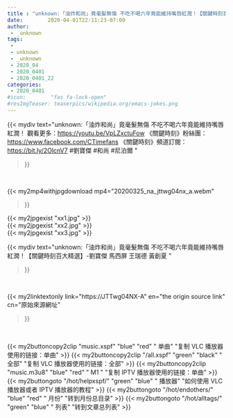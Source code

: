 ```yaml
---
title : "unknown:「油炸和尚」竟毫髮無傷 不吃不喝六年竟能維持嘴唇紅潤！【關鍵時刻百大精選】-劉寶傑 馬西屏 王瑞德 黃創夏 "
date:        2020-04-01T22:11:23-07:00
author:
 - _unknown
tags:
 - 
 - unknown
 - _unknown
 - 2020_04
 - 2020_0401
 - 2020_0401_22
categories:
 - 2020_0401
#icon:        "fas fa-lock-open"
#resImgTeaser: teaserpics/wikipedia.org/emacs-jokes.png
---
```







{{< mydiv text="unknown:「油炸和尚」竟毫髮無傷 不吃不喝六年竟能維持嘴唇紅潤！ 觀看更多：https://youtu.be/VpLZxctuFow  《關鍵時刻》粉絲團：https://www.facebook.com/CTimefans 《關鍵時刻》頻道訂閱：https://bit.ly/2OlcnV7  #劉寶傑 #和尚 #尼泊爾 "
>}}
<br>


{{< my2mp4withjpgdownload mp4="20200325_na_jttwg04nx_a.webm"
>}}

{{< my2jpgexist "xx1.jpg" >}}<br>
{{< my2jpgexist "xx2.jpg" >}}<br>
{{< my2jpgexist "xx3.jpg" >}}<br>



{{< mydiv text="unknown:「油炸和尚」竟毫髮無傷 不吃不喝六年竟能維持嘴唇紅潤！【關鍵時刻百大精選】-劉寶傑 馬西屏 王瑞德 黃創夏 "
>}}
<br>

{{< my2linktextonly link="https://JTTwg04NX-A"
en="the origin source link" cn="原始來源網址"
>}}


<br>


{{< my2buttoncopy2clip "music.xspf"        "blue"   "red"    " 单曲"  "复制 VLC 播放器使用的链接：单曲" >}} {{< my2buttoncopy2clip "/all.xspf"         "green"  "black"  " 全部"  "复制 VLC 播放器使用的链接：全部" >}} {{< my2buttoncopy2clip "music.m3u8"        "blue"   "red"    " M1 "    "复制 IPTV 播放器使用的链接：单曲" >}} {{< my2buttongoto      "/hot/helpxspf/"    "green"  "blue"   " 播放器" "如何使用 VLC 播放器或者 IPTV 播放器的教程" >}} {{< my2buttongoto      "/hot/endothers/"   "blue"   "red"    " 月份"   "转到月份总目录" >}} {{< my2buttongoto      "/hot/alltags/"     "green"  "blue"   " 列表"   "转到文章总列表" >}} 
